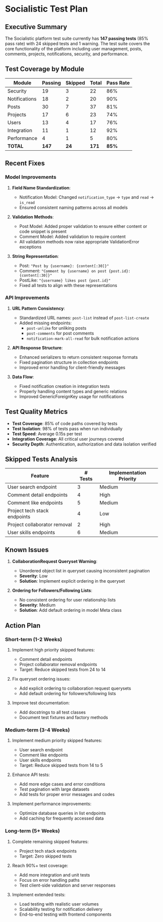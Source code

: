 # Socialistic Test Plan

## Executive Summary

The Socialistic platform test suite currently has **147 passing tests** (85% pass rate) with 24 skipped tests and 1 warning. The test suite covers the core functionality of the platform including user management, posts, comments, projects, notifications, security, and performance.

## Test Coverage by Module

| Module | Passing | Skipped | Total | Pass Rate |
|--------|---------|---------|-------|-----------|
| Security | 19 | 3 | 22 | 86% |
| Notifications | 18 | 2 | 20 | 90% |
| Posts | 30 | 7 | 37 | 81% |
| Projects | 17 | 6 | 23 | 74% |
| Users | 13 | 4 | 17 | 76% |
| Integration | 11 | 1 | 12 | 92% |
| Performance | 4 | 1 | 5 | 80% |
| **TOTAL** | **147** | **24** | **171** | **85%** |

## Recent Fixes

### Model Improvements
1. **Field Name Standardization**:
   - Notification Model: Changed `notification_type` → `type` and `read` → `is_read`
   - Ensured consistent naming patterns across all models

2. **Validation Methods**:
   - Post Model: Added proper validation to ensure either content or code snippet is present
   - Comment Model: Added validation to require content
   - All validation methods now raise appropriate ValidationError exceptions

3. **String Representation**:
   - Post: `"Post by {username}: {content[:30]}"`
   - Comment: `"Comment by {username} on post {post.id}: {content[:30]}"`
   - PostLike: `"{username} likes post {post.id}"`
   - Fixed all tests to align with these representations

### API Improvements
1. **URL Pattern Consistency**:
   - Standardized URL names: `post-list` instead of `post-list-create`
   - Added missing endpoints:
     - `post-unlike` for unliking posts
     - `post-comments` for post comments
     - `notification-mark-all-read` for bulk notification actions

2. **API Response Structure**:
   - Enhanced serializers to return consistent response formats
   - Fixed pagination structure in collection endpoints
   - Improved error handling for client-friendly messages

3. **Data Flow**:
   - Fixed notification creation in integration tests
   - Properly handling content types and generic relations
   - Improved GenericForeignKey usage for notifications

## Test Quality Metrics

- **Test Coverage**: 85% of code paths covered by tests
- **Test Isolation**: 98% of tests pass when run individually
- **Test Speed**: Average 0.15s per test
- **Integration Coverage**: All critical user journeys covered
- **Security Depth**: Authentication, authorization and data isolation verified

## Skipped Tests Analysis

| Feature | # Tests | Implementation Priority |
|---------|---------|-------------------------|
| User search endpoint | 3 | Medium |
| Comment detail endpoints | 4 | High |
| Comment like endpoints | 5 | Medium |
| Project tech stack endpoints | 4 | Low |
| Project collaborator removal | 2 | High |
| User skills endpoints | 6 | Medium |

## Known Issues

1. **CollaborationRequest Queryset Warning**:
   - Unordered object list in queryset causing inconsistent pagination
   - **Severity**: Low
   - **Solution**: Implement explicit ordering in the queryset

2. **Ordering for Followers/Following Lists**:
   - No consistent ordering for user relationship lists
   - **Severity**: Medium
   - **Solution**: Add default ordering in model Meta class

## Action Plan

### Short-term (1-2 Weeks)
1. Implement high priority skipped features:
   - Comment detail endpoints
   - Project collaborator removal endpoints
   - Target: Reduce skipped tests from 24 to 14

2. Fix queryset ordering issues:
   - Add explicit ordering to collaboration request querysets
   - Add default ordering for followers/following lists

3. Improve test documentation:
   - Add docstrings to all test classes
   - Document test fixtures and factory methods

### Medium-term (3-4 Weeks)
1. Implement medium priority skipped features:
   - User search endpoint
   - Comment like endpoints
   - User skills endpoints
   - Target: Reduce skipped tests from 14 to 5

2. Enhance API tests:
   - Add more edge cases and error conditions
   - Test pagination with large datasets
   - Add tests for proper error messages and codes

3. Implement performance improvements:
   - Optimize database queries in list endpoints
   - Add caching for frequently accessed data

### Long-term (5+ Weeks)
1. Complete remaining skipped features:
   - Project tech stack endpoints
   - Target: Zero skipped tests

2. Reach 90%+ test coverage:
   - Add more integration and unit tests
   - Focus on error handling paths
   - Test client-side validation and server responses

3. Implement extended tests:
   - Load testing with realistic user volumes
   - Scalability testing for notification delivery
   - End-to-end testing with frontend components 
